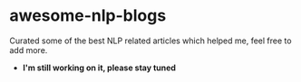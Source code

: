 # awesome-nlp-blogs
Curated some of the best NLP related  articles which helped me, feel free to add more.

- **I'm still working on it, please stay tuned**
